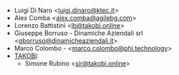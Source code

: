 - Luigi Di Naro \<<luigi.dinaro@ktec.it>\>
- Alex Comba \<<alex.comba@agilebg.com>\>
- Lorenzo Battistini \<<lb@takobi.online>\>
- Giuseppe Borruso - Dinamiche Aziendali srl \<<gborruso@dinamicheaziendali.it>\>
- Marco Colombo - \<<marco.colombo@phi.technology>\>
- [TAKOBI](https://takobi.online):
  - Simone Rubino \<<sir@takobi.online>\>
